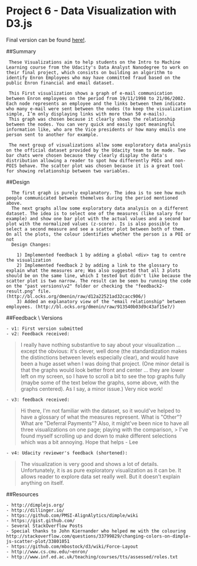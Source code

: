 # Project 6 - Data Visualization with D3.js


Final version can be found [here!](http://bl.ocks.org/dmenin/raw/d12a22521ad32cacc906).




##Summary

     These Visualizations aim to help students on the Intro to Machine Learning course from the Udacity's Data Analyst Nanodegree to work on their final project, which consists on building an algorithm to identify Enron Employees who may have committed fraud based on the public Enron financial and email dataset.
		
	 This First visualization shows a graph of e-mail communication between Enron employees on the period from 19/11/1998 to 21/06/2002. Each node represents an employee and the links between them indicate who many e-mail were sent between the nodes (to keep the visualization simple, I’m only displaying links with more than 50 e-mails).
	 This graph was chosen because it clearly shows the relationship between the nodes. You can very quick and easily spot meaningful information like, who are the Vice presidents or how many emails one person sent to another for example.
	 
	 The next group of visualizations allow some exploratory data analysis on the official dataset provided by the Udacity team to be made. Two bar chats were chosen because they clearly display the data's distribution allowing a reader to spot how differently POIs and non-POIS behave. The scatter plot was chosen because it is a great tool for showing relationship between two variables.
   


##Design  
      
	  The first graph is purely explanatory. The idea is to see how much people communicated between themelves during the period mentioned above.
      The next graphs allow some exploratory data analysis on a different dataset. The idea is to select one of the measures (like salary for example) and show one bar plot with the actual values and a second bar plot with the normalized values (z-score). Is is also possible to select a second measure and see a scatter plot between both of them. On all the plots, the colour identifies whether the person is a POI or not
      Design Changes:

    	1) Implemented feedback 1 by adding a global <div> tag to centre the visualization
		2) Implemented feedback 2 by adding a link to the glossary to explain what the measures are; Was also suggested that all 3 plots should be on the same line, which I tested but didn't like because the scatter plot is two narrow. The result can be seen bu running the code on the "past versions\v2" folder or checking the "feedback2-result.png" file. (http://bl.ocks.org/dmenin/raw/d12a22521ad32cacc906/)
		3) Added an explanatory view of the "email relationship" between employees. (http://bl.ocks.org/dmenin/raw/913540b03d9c43af15e7/)




##Feedback \ Versions

    - v1: First version submitted
    - v2: Feedback received:

> I really have nothing substantive to say about your visualization ... except the obvious: it's clever, well done (the standardization makes the distinctions between levels especially clear), and would have been a huge asset when I was doing that project.
> (One minor detail is that the graphs would look better front and center ... they are lower left on my screen, so I have to scroll a bit to see the top graphs fully (maybe some of the text below the graphs, some above, with the graphs centered). As I say, a minor issue.)
> Very nice work!


    - v3: feedback received:

> Hi there, I'm not familiar with the dataset, so it would've helped to have a glossary of what the measures represent. What is "Other"? What are "Deferral Payments"? Also, it might've been nice to have all three visualizations on one page; playing with the comparison, > I've found myself scrolling up and down to make different selections which was a bit annoying. Hope that helps - Lee

	- v4: Udacity reviewer's feedback (shortened):
	
> The visualization is very good and shows a lot of details. Unfortunately, it is as pure exploratory visualization as it can be. It allows reader to explore data set really well. But it doesn't explain anything on itself. 
		

##Resources

    - http://dimplejs.org/
    - http://dillinger.io/
    - https://github.com/PMSI-AlignAlytics/dimple/wiki
	- https://gist.github.com/
    - Several StackOverflow Posts
    - Special thanks to John Kiernander who helped me with the colouring http://stackoverflow.com/questions/33799829/changing-colors-on-dimple-js-scatter-plot/33801051
	- https://github.com/mbostock/d3/wiki/Force-Layout
	- http://www.cs.cmu.edu/~enron/
	- http://www.inf.ed.ac.uk/teaching/courses/tts/assessed/roles.txt